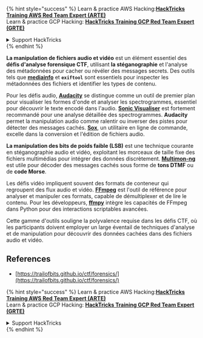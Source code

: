 {% hint style="success" %}
Learn & practice AWS Hacking:<img src="/.gitbook/assets/arte.png" alt="" data-size="line">[**HackTricks Training AWS Red Team Expert (ARTE)**](https://training.hacktricks.xyz/courses/arte)<img src="/.gitbook/assets/arte.png" alt="" data-size="line">\
Learn & practice GCP Hacking: <img src="/.gitbook/assets/grte.png" alt="" data-size="line">[**HackTricks Training GCP Red Team Expert (GRTE)**<img src="/.gitbook/assets/grte.png" alt="" data-size="line">](https://training.hacktricks.xyz/courses/grte)

<details>

<summary>Support HackTricks</summary>

* Check the [**subscription plans**](https://github.com/sponsors/carlospolop)!
* **Join the** 💬 [**Discord group**](https://discord.gg/hRep4RUj7f) or the [**telegram group**](https://t.me/peass) or **follow** us on **Twitter** 🐦 [**@hacktricks\_live**](https://twitter.com/hacktricks\_live)**.**
* **Share hacking tricks by submitting PRs to the** [**HackTricks**](https://github.com/carlospolop/hacktricks) and [**HackTricks Cloud**](https://github.com/carlospolop/hacktricks-cloud) github repos.

</details>
{% endhint %}

**La manipulation de fichiers audio et vidéo** est un élément essentiel des **défis d'analyse forensique CTF**, utilisant **la stéganographie** et l'analyse des métadonnées pour cacher ou révéler des messages secrets. Des outils tels que **[mediainfo](https://mediaarea.net/en/MediaInfo)** et **`exiftool`** sont essentiels pour inspecter les métadonnées des fichiers et identifier les types de contenu.

Pour les défis audio, **[Audacity](http://www.audacityteam.org/)** se distingue comme un outil de premier plan pour visualiser les formes d'onde et analyser les spectrogrammes, essentiel pour découvrir le texte encodé dans l'audio. **[Sonic Visualiser](http://www.sonicvisualiser.org/)** est fortement recommandé pour une analyse détaillée des spectrogrammes. **Audacity** permet la manipulation audio comme ralentir ou inverser des pistes pour détecter des messages cachés. **[Sox](http://sox.sourceforge.net/)**, un utilitaire en ligne de commande, excelle dans la conversion et l'édition de fichiers audio.

**La manipulation des bits de poids faible (LSB)** est une technique courante en stéganographie audio et vidéo, exploitant les morceaux de taille fixe des fichiers multimédias pour intégrer des données discrètement. **[Multimon-ng](http://tools.kali.org/wireless-attacks/multimon-ng)** est utile pour décoder des messages cachés sous forme de **tons DTMF** ou de **code Morse**.

Les défis vidéo impliquent souvent des formats de conteneur qui regroupent des flux audio et vidéo. **[FFmpeg](http://ffmpeg.org/)** est l'outil de référence pour analyser et manipuler ces formats, capable de démultiplexer et de lire le contenu. Pour les développeurs, **[ffmpy](http://ffmpy.readthedocs.io/en/latest/examples.html)** intègre les capacités de FFmpeg dans Python pour des interactions scriptables avancées.

Cette gamme d'outils souligne la polyvalence requise dans les défis CTF, où les participants doivent employer un large éventail de techniques d'analyse et de manipulation pour découvrir des données cachées dans des fichiers audio et vidéo.

## References
* [https://trailofbits.github.io/ctf/forensics/](https://trailofbits.github.io/ctf/forensics/)


{% hint style="success" %}
Learn & practice AWS Hacking:<img src="/.gitbook/assets/arte.png" alt="" data-size="line">[**HackTricks Training AWS Red Team Expert (ARTE)**](https://training.hacktricks.xyz/courses/arte)<img src="/.gitbook/assets/arte.png" alt="" data-size="line">\
Learn & practice GCP Hacking: <img src="/.gitbook/assets/grte.png" alt="" data-size="line">[**HackTricks Training GCP Red Team Expert (GRTE)**<img src="/.gitbook/assets/grte.png" alt="" data-size="line">](https://training.hacktricks.xyz/courses/grte)

<details>

<summary>Support HackTricks</summary>

* Check the [**subscription plans**](https://github.com/sponsors/carlospolop)!
* **Join the** 💬 [**Discord group**](https://discord.gg/hRep4RUj7f) or the [**telegram group**](https://t.me/peass) or **follow** us on **Twitter** 🐦 [**@hacktricks\_live**](https://twitter.com/hacktricks\_live)**.**
* **Share hacking tricks by submitting PRs to the** [**HackTricks**](https://github.com/carlospolop/hacktricks) and [**HackTricks Cloud**](https://github.com/carlospolop/hacktricks-cloud) github repos.

</details>
{% endhint %}
